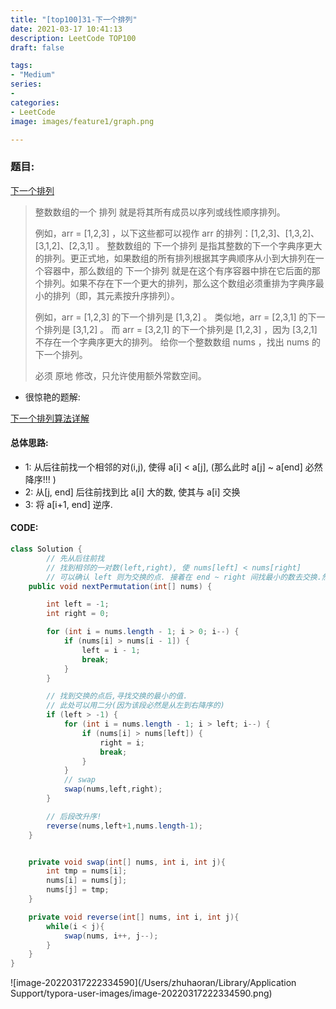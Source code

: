 ```yaml
---
title: "[top100]31-下一个排列"
date: 2021-03-17 10:41:13
description: LeetCode TOP100
draft: false

tags:
- "Medium"
series:
- 
categories:
- LeetCode
image: images/feature1/graph.png

---
```




### 题目:



[下一个排列 ](https://leetcode-cn.com/problems/next-permutation/)

> 整数数组的一个 排列  就是将其所有成员以序列或线性顺序排列。
>
> 例如，arr = [1,2,3] ，以下这些都可以视作 arr 的排列：[1,2,3]、[1,3,2]、[3,1,2]、[2,3,1] 。
> 整数数组的 下一个排列 是指其整数的下一个字典序更大的排列。更正式地，如果数组的所有排列根据其字典顺序从小到大排列在一个容器中，那么数组的 下一个排列 就是在这个有序容器中排在它后面的那个排列。如果不存在下一个更大的排列，那么这个数组必须重排为字典序最小的排列（即，其元素按升序排列）。
>
> 例如，arr = [1,2,3] 的下一个排列是 [1,3,2] 。
> 类似地，arr = [2,3,1] 的下一个排列是 [3,1,2] 。
> 而 arr = [3,2,1] 的下一个排列是 [1,2,3] ，因为 [3,2,1] 不存在一个字典序更大的排列。
> 给你一个整数数组 nums ，找出 nums 的下一个排列。
>
> 必须 原地 修改，只允许使用额外常数空间。
>

* 很惊艳的题解:

[下一个排列算法详解](https://leetcode-cn.com/problems/next-permutation/solution/xia-yi-ge-pai-lie-suan-fa-xiang-jie-si-lu-tui-dao-/)



#### 总体思路:

* 1: 从后往前找一个相邻的对(i,j), 使得 a[i] < a[j], (那么此时 a[j] ~ a[end] 必然降序!!! )
* 2: 从[j, end] 后往前找到比 a[i] 大的数, 使其与 a[i] 交换
* 3: 将 a[i+1, end] 逆序.





#### CODE:



```java
class Solution {
        // 先从后往前找
        // 找到相邻的一对数(left,right), 使 nums[left] < nums[right]
        // 可以确认 left 则为交换的点. 接着在 end ~ right 间找最小的数去交换.然后反串此段
    public void nextPermutation(int[] nums) {

        int left = -1;
        int right = 0;

        for (int i = nums.length - 1; i > 0; i--) {
            if (nums[i] > nums[i - 1]) {
                left = i - 1;
                break;
            }
        }

        // 找到交换的点后,寻找交换的最小的值.
        // 此处可以用二分(因为该段必然是从左到右降序的)
        if (left > -1) {
            for (int i = nums.length - 1; i > left; i--) {
                if (nums[i] > nums[left]) {
                    right = i;
                    break;
                }
            }
            // swap
            swap(nums,left,right);
        }

        // 后段改升序!
        reverse(nums,left+1,nums.length-1);
    }


    private void swap(int[] nums, int i, int j){
        int tmp = nums[i];
        nums[i] = nums[j];
        nums[j] = tmp;
    }

    private void reverse(int[] nums, int i, int j){
        while(i < j){
            swap(nums, i++, j--);
        }
    }
}
```





![image-20220317222334590](/Users/zhuhaoran/Library/Application Support/typora-user-images/image-20220317222334590.png)

